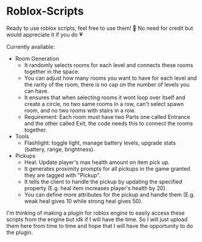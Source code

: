 # Roblox-Scripts

Ready to use roblox scripts, feel free to use them! 🙌 No need for credit but would appreciate it if you do 💗

Currently available:

- Room Generation
  - It randomly selects rooms for each level and connects these rooms together in the space.
  - You can adjust how many rooms you want to have for each level and the rarity of the room, there is no cap on the number of levels you can have.
  - It ensures that when selecting rooms it wont loop over itself and create a circle, no two same rooms in a row, can't select spawn room, and no two rooms with stairs in a row.
  - Requirement: Each room must have two Parts one called Entrance and the other called Exit, the code needs this to connect the rooms together.
- Tools
  - Flashlight: toggle light, manage battery levels, upgrade stats (battery, range, brightness).
- Pickups
  - Heal: Update player's max health amount on item pick up.
  - It generates proximity prompts for all pickups in the game granted they are tagged with "Pickup".
  - It tells the client to handle the pickup by updating the specified property (E.g. heal item increases player's health by 20).
  - You can define more attributes for the pickup and handle them (E.g. weak heal gives 10 while strong heal gives 50).

I'm thinking of making a plugin for roblox engine to easily access these scripts from the engine but idk if I will have the time. So I will just upload them here from time to time and hope that I will have the opportunity to do the plugin.
